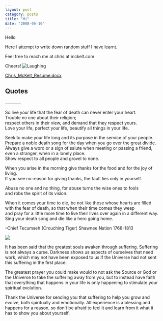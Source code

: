 ```yaml
---
layout: post
category: posts
title: "Hi"
date: "2008-06-10"
---
```


Hello

Here I attempt to write down random stuff I have learnt.

Feel free to reach me at chris at mckelt.com

Cheers! ![Laughing](images/smiley-laughing.gif "Laughing")

[Chris\_McKelt\_Resume.docx](/blog/file.axd?file=Chris_McKelt_Resume.docx)

## Quotes

\--------

So live your life that the fear of death can never enter your heart.  
Trouble no one about their religion;  
respect others in their view, and demand that they respect yours.  
Love your life, perfect your life, beautify all things in your life.

Seek to make your life long and its purpose in the service of your people.  
Prepare a noble death song for the day when you go over the great divide.  
Always give a word or a sign of salute when meeting or passing a friend,  
even a stranger, when in a lonely place.  
Show respect to all people and grovel to none.

When you arise in the morning give thanks for the food and for the joy of living.  
If you see no reason for giving thanks, the fault lies only in yourself.

Abuse no one and no thing, for abuse turns the wise ones to fools  
and robs the spirit of its vision.

When it comes your time to die, be not like those whose hearts are filled  
with the fear of death, so that when their time comes they weep  
and pray for a little more time to live their lives over again in a different way.  
Sing your death song and die like a hero going home.

–Chief Tecumseh (Crouching Tiger) Shawnee Nation 1768-1813

![](images/316008_244661295674109_1529311426_n.jpg)

It has been said that the greatest souls awaken through suffering. Suffering is not always a curse. Darkness shows us aspects of ourselves that need work, which may not have been exposed to us if the Universe had not sent this suffering in the first place.

The greatest prayer you could make would to not ask the Source or God or the Universe to take the suffering away from you, but to instead have faith that everything that happens in your life is only happening to stimulate your spiritual evolution.

Thank the Universe for sending you that suffering to help you grow and evolve, both spiritually and emotionally. All experience is a blessing and happens for a reason, so don't be afraid to feel it and learn from it what it has to show you about yourself.

[  
](/file.axd?file=Chris_McKelt_Resume.docx)
